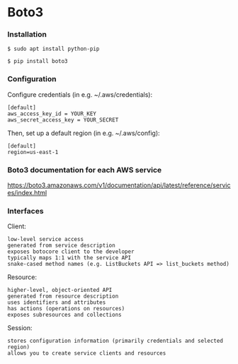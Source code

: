# Boto3

### Installation
```
$ sudo apt install python-pip
```

```
$ pip install boto3
```

### Configuration
Configure credentials (in e.g. ~/.aws/credentials):
```
[default]
aws_access_key_id = YOUR_KEY
aws_secret_access_key = YOUR_SECRET
```

Then, set up a default region (in e.g. ~/.aws/config):
```
[default]
region=us-east-1
```

### Boto3 documentation for each AWS service
https://boto3.amazonaws.com/v1/documentation/api/latest/reference/services/index.html

### Interfaces
Client:

    low-level service access
    generated from service description
    exposes botocore client to the developer
    typically maps 1:1 with the service API
    snake-cased method names (e.g. ListBuckets API => list_buckets method)

Resource:


    higher-level, object-oriented API
    generated from resource description
    uses identifiers and attributes
    has actions (operations on resources)
    exposes subresources and collections


Session:


    stores configuration information (primarily credentials and selected region)
    allows you to create service clients and resources

